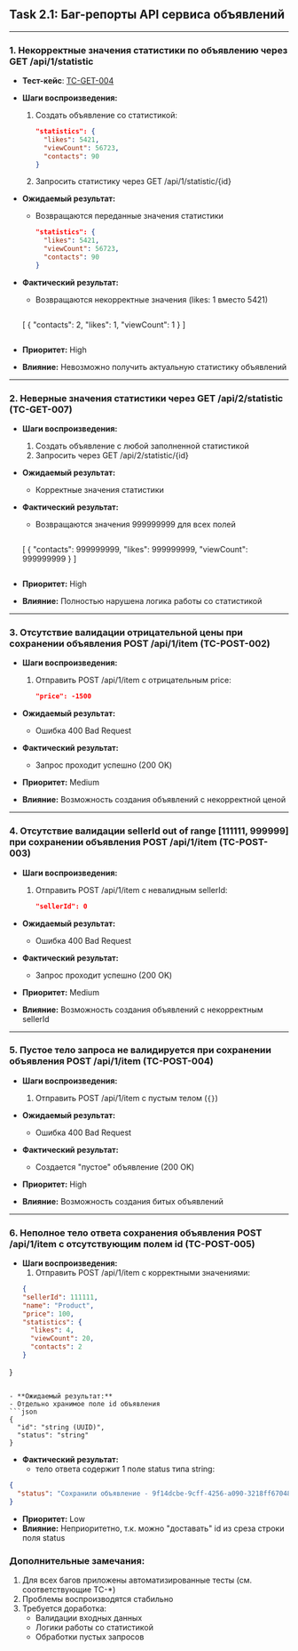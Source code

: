## Task 2.1: Баг-репорты API сервиса объявлений

---

### 1. Некорректные значения статистики по объявлению через GET /api/1/statistic
- **Тест-кейс**: [TC-GET-004](#TC-GET-004)  
- **Шаги воспроизведения:**
  1. Создать объявление со статистикой:
     ```json
     "statistics": {
       "likes": 5421,
       "viewCount": 56723,
       "contacts": 90
     }
     ```
  2. Запросить статистику через GET /api/1/statistic/{id}
  
- **Ожидаемый результат:**
  - Возвращаются переданные значения статистики
     ```json
     "statistics": {
       "likes": 5421,
       "viewCount": 56723,
       "contacts": 90
     }
     ```
  
- **Фактический результат:**
  - Возвращаются некорректные значения (likes: 1 вместо 5421)
      ```json
   [
    {
        "contacts": 2,
        "likes": 1,
        "viewCount": 1
    }
   ]
     ```
  
- **Приоритет:** High  
- **Влияние:** Невозможно получить актуальную статистику объявлений  

---

### 2. Неверные значения статистики через GET /api/2/statistic (TC-GET-007)

- **Шаги воспроизведения:**
  1. Создать объявление с любой заполненной статистикой
  2. Запросить через GET /api/2/statistic/{id}
  
- **Ожидаемый результат:**
  - Корректные значения статистики
  
- **Фактический результат:**
  - Возвращаются значения 999999999 для всех полей
    ```json
   [
    {
        "contacts": 999999999,
        "likes": 999999999,
        "viewCount": 999999999
    }
   ]
  ```
- **Приоритет:** High  
- **Влияние:** Полностью нарушена логика работы со статистикой  

---

### 3. Отсутствие валидации отрицательной цены при сохранении объявления POST /api/1/item (TC-POST-002)

- **Шаги воспроизведения:**
  1. Отправить POST /api/1/item с отрицательным price:
     ```json
     "price": -1500
     ```
  
- **Ожидаемый результат:**
  - Ошибка 400 Bad Request
  
- **Фактический результат:**
  - Запрос проходит успешно (200 OK)
  
- **Приоритет:** Medium  
- **Влияние:** Возможность создания объявлений с некорректной ценой  

---

### 4. Отсутствие валидации sellerId out of range [111111, 999999] при сохранении объявления POST /api/1/item (TC-POST-003)

- **Шаги воспроизведения:**
  1. Отправить POST /api/1/item с невалидным sellerId:
     ```json
     "sellerId": 0
     ```
  
- **Ожидаемый результат:**
  - Ошибка 400 Bad Request
  
- **Фактический результат:**
  - Запрос проходит успешно (200 OK)
  
- **Приоритет:** Medium  
- **Влияние:** Возможность создания объявлений с некорректным sellerId  

---

### 5. Пустое тело запроса не валидируется при сохранении объявления POST /api/1/item (TC-POST-004)

- **Шаги воспроизведения:**
  1. Отправить POST /api/1/item с пустым телом (`{}`)
  
- **Ожидаемый результат:**
  - Ошибка 400 Bad Request
  
- **Фактический результат:**
  - Создается "пустое" объявление (200 OK)
   
- **Приоритет:** High  
- **Влияние:** Возможность создания битых объявлений  

---

### 6. Неполное тело ответа сохранения объявления POST /api/1/item с отсутствующим полем id (TC-POST-005)
- **Шаги воспроизведения:**
  1. Отправить POST /api/1/item с корректными значениями:
  ```json
  {
  "sellerId": 111111,
  "name": "Product",
  "price": 100,
  "statistics": {
    "likes": 4,
    "viewCount": 20,
    "contacts": 2
  }
}
  ```
  
- **Ожидаемый результат:**
  - Отдельно хранимое поле id объявления
```json
  {
    "id": "string (UUID)",
    "status": "string"
  }
  ```
  
- **Фактический результат:**
  - тело ответа содержит 1 поле status типа string:
 ```json
 {
   "status": "Сохранили объявление - 9f14dcbe-9cff-4256-a090-3218ff670482"
 }
 ```  
- **Приоритет:** Low 
- **Влияние:** Неприоритетно, т.к. можно "доставать" id из среза строки поля status  

### Дополнительные замечания:
1. Для всех багов приложены автоматизированные тесты (см. соответствующие TC-*)
2. Проблемы воспроизводятся стабильно
3. Требуется доработка:
   - Валидации входных данных
   - Логики работы со статистикой
   - Обработки пустых запросов
